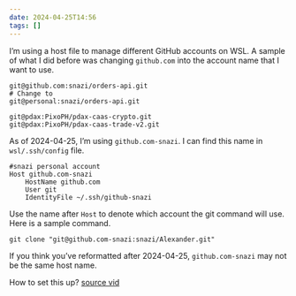 ```yaml
---
date: 2024-04-25T14:56
tags: []
---
```


I’m using a host file to manage different GitHub accounts on WSL. A sample of what I did before was changing `github.com` into the account name that I want to use.

```
git@github.com:snazi/orders-api.git
# Change to 
git@personal:snazi/orders-api.git

git@pdax:PixoPH/pdax-caas-crypto.git
git@pdax:PixoPH/pdax-caas-trade-v2.git
```

As of 2024-04-25, I’m using `github.com-snazi`. I can find this name in `wsl/.ssh/config` file.

```
#snazi personal account
Host github.com-snazi
    HostName github.com
    User git
    IdentityFile ~/.ssh/github-snazi
```

Use the name after `Host` to denote which account the git command will use. Here is a sample command.

```
git clone "git@github.com-snazi:snazi/Alexander.git"
```

If you think you’ve reformatted after 2024-04-25, `github.com-snazi` may not be the same host name.

How to set this up? [source vid](https://www.youtube.com/watch?v=vSeYsk4WYvg) 
